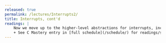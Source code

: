 ```yaml
---
released: true
permalink: /lectures/Interrupts2/
title: Interrupts, cont'd
readings: |
    Now we move up to the higher-level abstractions for interrupts, including a library module for managing interrupt handlers and reviewing best practices for interrupt-safe code. 
    + See C Mastery entry in [full schedule](/schedule/) for readings/slides on code style.
---
```

